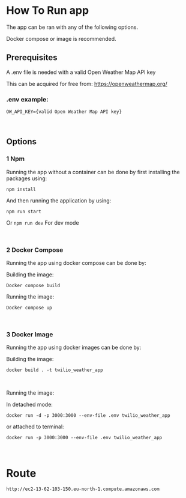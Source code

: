 # How To Run app
The app can be ran with any of the following options.

Docker compose or image is recommended.

## Prerequisites
A .env file is needed with a valid Open Weather Map API key

This can be acquired for free from: https://openweathermap.org/

### .env example:
``
OW_API_KEY={valid Open Weather Map API key}
``

<br>

## Options

### 1 Npm
Running the app without a container can be done by first installing the packages using:

``npm install``

And then running the application by using:

``npm run start``

Or
``npm run dev``
For dev mode

<br>

### 2 Docker Compose
Running the app using docker compose can be done by:

Building the image:

``Docker compose build``

Running the image:

``Docker compose up``

<br>

### 3 Docker Image
Running the app using docker images can be done by:

Building the image:

``docker build . -t twilio_weather_app``

<br>

Running the image:

In detached mode:

``docker run -d -p 3000:3000 --env-file .env twilio_weather_app``

or attached to terminal:

``docker run -p 3000:3000 --env-file .env twilio_weather_app``

<br>

# Route
``http://ec2-13-62-103-150.eu-north-1.compute.amazonaws.com``
